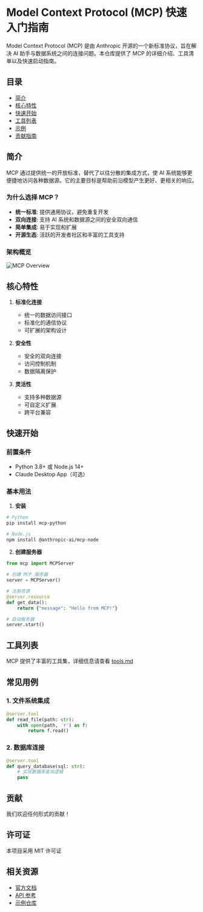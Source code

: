 # Model Context Protocol (MCP) 快速入门指南

Model Context Protocol (MCP) 是由 Anthropic 开源的一个新标准协议，旨在解决 AI 助手与数据系统之间的连接问题。本仓库提供了 MCP 的详细介绍、工具清单以及快速启动指南。

## 目录

- [简介](#简介)
- [核心特性](#核心特性)
- [快速开始](#快速开始)
- [工具列表](#工具列表)
- [示例](#示例)
- [贡献指南](#贡献指南)

## 简介

MCP 通过提供统一的开放标准，替代了以往分散的集成方式，使 AI 系统能够更便捷地访问各种数据源。它的主要目标是帮助前沿模型产生更好、更相关的响应。

### 为什么选择 MCP？

- **统一标准**: 提供通用协议，避免重复开发
- **双向连接**: 支持 AI 系统和数据源之间的安全双向通信
- **简单集成**: 易于实现和扩展
- **开源生态**: 活跃的开发者社区和丰富的工具支持

### 架构概览

![MCP Overview](./images/mcp-overview.svg)

## 核心特性

1. **标准化连接**
   - 统一的数据访问接口
   - 标准化的通信协议
   - 可扩展的架构设计

2. **安全性**
   - 安全的双向连接
   - 访问控制机制
   - 数据隔离保护

3. **灵活性**
   - 支持多种数据源
   - 可自定义扩展
   - 跨平台兼容

## 快速开始

### 前置条件

- Python 3.8+ 或 Node.js 14+
- Claude Desktop App（可选）

### 基本用法

1. **安装**

```bash
# Python
pip install mcp-python

# Node.js
npm install @anthropic-ai/mcp-node
```

2. **创建服务器**

```python
from mcp import MCPServer

# 创建 MCP 服务器
server = MCPServer()

# 注册资源
@server.resource
def get_data():
    return {"message": "Hello from MCP!"}

# 启动服务器
server.start()
```

## 工具列表

MCP 提供了丰富的工具集，详细信息请查看 [tools.md](./docs/tools.md)

## 常见用例

### 1. 文件系统集成

```python
@server.tool
def read_file(path: str):
    with open(path, 'r') as f:
        return f.read()
```

### 2. 数据库连接

```python
@server.tool
def query_database(sql: str):
    # 实现数据库查询逻辑
    pass
```

## 贡献

我们欢迎任何形式的贡献！

## 许可证

本项目采用 MIT 许可证

## 相关资源

- [官方文档](https://modelcontextprotocol.io)
- [API 参考](https://modelcontextprotocol.io/api)
- [示例仓库](https://github.com/anthropics/mcp-examples)